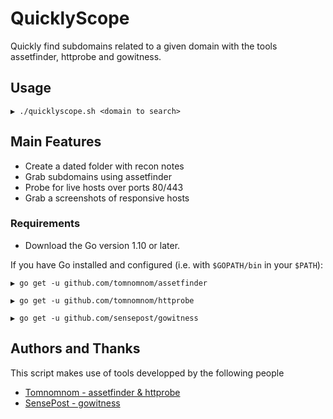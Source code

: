 # QuicklyScope
Quickly find subdomains related to a given domain with the tools assetfinder, httprobe and gowitness.

## Usage
```
▶ ./quicklyscope.sh <domain to search>
```
## Main Features 
- Create a dated folder with recon notes
- Grab subdomains using assetfinder
- Probe for live hosts over ports 80/443
- Grab a screenshots of responsive hosts

### Requirements
- Download the Go version 1.10 or later.

If you have Go installed and configured (i.e. with `$GOPATH/bin` in your `$PATH`):

```
▶ go get -u github.com/tomnomnom/assetfinder
```
```
▶ go get -u github.com/tomnomnom/httprobe
```
```
▶ go get -u github.com/sensepost/gowitness
```


## Authors and Thanks
This script makes use of tools developped by the following people
- [Tomnomnom - assetfinder & httprobe](https://github.com/tomnomnom)
- [SensePost - gowitness](https://github.com/sensepost)

